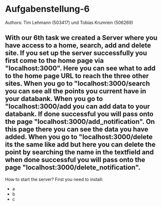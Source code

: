 # Aufgabenstellung-6
Authors: Tim Lehmann (503417) und Tobias Krumrein (506269)

With our 6th task we created a Server where you have access to a home, search, add and delete site. 
If you set up the server successfully you first come to the home page via "localhost:3000". Here you can see what to add to the home page URL to reach the three other sites.
When you go to "localhost:3000/search you can see all the points you current have in your databank.
When you go to "localhost:3000/add you can add data to your databank. If done successful you will pass onto the page "localhost:3000/add_notification". On this page there you can see the data you have added.
When you go to "localhost:3000/delete its the same like add but here you can delete the point by searching the name in the textfield and when done successful  you will pass onto the page "localhost:3000/delete_notification". 
----------------------------------------------------------------------------------------------------------------------------------------------
How to start the server?
First you need to install:
- a
- b
- c